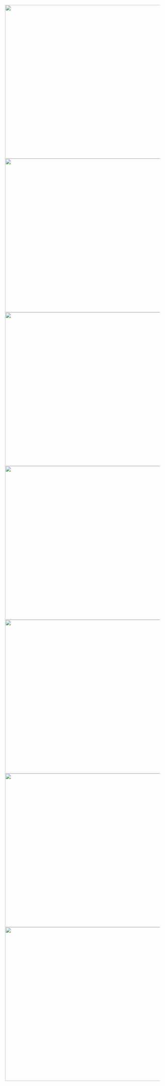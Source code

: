 <p>
  <img src="https://github.com/user-attachments/assets/6fde97f0-175b-4376-becc-56af00f28664" width="900" height="500" />
  <img src="https://github.com/user-attachments/assets/95126370-af85-4edc-8091-87b333277cb5" width="900" height="500" />
  <img src="https://github.com/user-attachments/assets/b62b0f7d-9e06-42f6-b230-a37092de9103" width="900" height="500" />
  <img src="https://github.com/user-attachments/assets/bfdadc59-301c-42d4-b647-328afb22fcd9" width="900" height="500" />
  <img src="https://github.com/user-attachments/assets/93e3bc9a-683a-4e5c-8b53-d5076dd1f978" width="900" height="500" />
  <img src="https://github.com/user-attachments/assets/95c40197-93e2-4b0c-b196-7eca460bb6d4" width="900" height="500" />
  <img src="https://github.com/user-attachments/assets/a61d657f-ef10-44a0-8cd3-8b7ec0673d28" width="900" height="500" />
</p>
